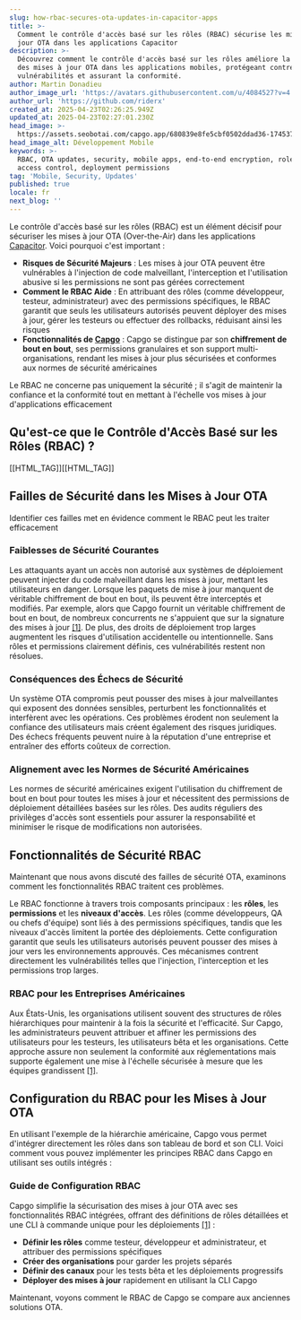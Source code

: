 ```yaml
---
slug: how-rbac-secures-ota-updates-in-capacitor-apps
title: >-
  Comment le contrôle d'accès basé sur les rôles (RBAC) sécurise les mises à
  jour OTA dans les applications Capacitor
description: >-
  Découvrez comment le contrôle d'accès basé sur les rôles améliore la sécurité
  des mises à jour OTA dans les applications mobiles, protégeant contre les
  vulnérabilités et assurant la conformité.
author: Martin Donadieu
author_image_url: 'https://avatars.githubusercontent.com/u/4084527?v=4'
author_url: 'https://github.com/riderx'
created_at: 2025-04-23T02:26:25.949Z
updated_at: 2025-04-23T02:27:01.230Z
head_image: >-
  https://assets.seobotai.com/capgo.app/680839e8fe5cbf0502ddad36-1745375221230.jpg
head_image_alt: Développement Mobile
keywords: >-
  RBAC, OTA updates, security, mobile apps, end-to-end encryption, role-based
  access control, deployment permissions
tag: 'Mobile, Security, Updates'
published: true
locale: fr
next_blog: ''
---
```


Le contrôle d'accès basé sur les rôles (RBAC) est un élément décisif pour sécuriser les mises à jour OTA (Over-the-Air) dans les applications [Capacitor](https://capacitorjs.com/). Voici pourquoi c'est important :

-   **Risques de Sécurité Majeurs** : Les mises à jour OTA peuvent être vulnérables à l'injection de code malveillant, l'interception et l'utilisation abusive si les permissions ne sont pas gérées correctement
-   **Comment le RBAC Aide** : En attribuant des rôles (comme développeur, testeur, administrateur) avec des permissions spécifiques, le RBAC garantit que seuls les utilisateurs autorisés peuvent déployer des mises à jour, gérer les testeurs ou effectuer des rollbacks, réduisant ainsi les risques
-   **Fonctionnalités de [Capgo](https://capgo.app/)** : Capgo se distingue par son **chiffrement de bout en bout**, ses permissions granulaires et son support multi-organisations, rendant les mises à jour plus sécurisées et conformes aux normes de sécurité américaines

Le RBAC ne concerne pas uniquement la sécurité ; il s'agit de maintenir la confiance et la conformité tout en mettant à l'échelle vos mises à jour d'applications efficacement

## Qu'est-ce que le Contrôle d'Accès Basé sur les Rôles (RBAC) ?

[[HTML_TAG]][[HTML_TAG]]

## Failles de Sécurité dans les Mises à Jour OTA

Identifier ces failles met en évidence comment le RBAC peut les traiter efficacement

### Faiblesses de Sécurité Courantes

Les attaquants ayant un accès non autorisé aux systèmes de déploiement peuvent injecter du code malveillant dans les mises à jour, mettant les utilisateurs en danger. Lorsque les paquets de mise à jour manquent de véritable chiffrement de bout en bout, ils peuvent être interceptés et modifiés. Par exemple, alors que Capgo fournit un véritable chiffrement de bout en bout, de nombreux concurrents ne s'appuient que sur la signature des mises à jour [\[1\]](https://capgo.app/). De plus, des droits de déploiement trop larges augmentent les risques d'utilisation accidentelle ou intentionnelle. Sans rôles et permissions clairement définis, ces vulnérabilités restent non résolues.

### Conséquences des Échecs de Sécurité

Un système OTA compromis peut pousser des mises à jour malveillantes qui exposent des données sensibles, perturbent les fonctionnalités et interfèrent avec les opérations. Ces problèmes érodent non seulement la confiance des utilisateurs mais créent également des risques juridiques. Des échecs fréquents peuvent nuire à la réputation d'une entreprise et entraîner des efforts coûteux de correction.

### Alignement avec les Normes de Sécurité Américaines

Les normes de sécurité américaines exigent l'utilisation du chiffrement de bout en bout pour toutes les mises à jour et nécessitent des permissions de déploiement détaillées basées sur les rôles. Des audits réguliers des privilèges d'accès sont essentiels pour assurer la responsabilité et minimiser le risque de modifications non autorisées.

## Fonctionnalités de Sécurité RBAC

Maintenant que nous avons discuté des failles de sécurité OTA, examinons comment les fonctionnalités RBAC traitent ces problèmes.

Le RBAC fonctionne à travers trois composants principaux : les **rôles**, les **permissions** et les **niveaux d'accès**. Les rôles (comme développeurs, QA ou chefs d'équipe) sont liés à des permissions spécifiques, tandis que les niveaux d'accès limitent la portée des déploiements. Cette configuration garantit que seuls les utilisateurs autorisés peuvent pousser des mises à jour vers les environnements approuvés. Ces mécanismes contrent directement les vulnérabilités telles que l'injection, l'interception et les permissions trop larges.

### RBAC pour les Entreprises Américaines

Aux États-Unis, les organisations utilisent souvent des structures de rôles hiérarchiques pour maintenir à la fois la sécurité et l'efficacité. Sur Capgo, les administrateurs peuvent attribuer et affiner les permissions des utilisateurs pour les testeurs, les utilisateurs bêta et les organisations. Cette approche assure non seulement la conformité aux réglementations mais supporte également une mise à l'échelle sécurisée à mesure que les équipes grandissent [\[1\]](https://capgo.app/).

## Configuration du RBAC pour les Mises à Jour OTA

En utilisant l'exemple de la hiérarchie américaine, Capgo vous permet d'intégrer directement les rôles dans son tableau de bord et son CLI. Voici comment vous pouvez implémenter les principes RBAC dans Capgo en utilisant ses outils intégrés :

### Guide de Configuration RBAC

Capgo simplifie la sécurisation des mises à jour OTA avec ses fonctionnalités RBAC intégrées, offrant des définitions de rôles détaillées et une CLI à commande unique pour les déploiements [\[1\]](https://capgo.app/) :

-   **Définir les rôles** comme testeur, développeur et administrateur, et attribuer des permissions spécifiques
-   **Créer des organisations** pour garder les projets séparés
-   **Définir des canaux** pour les tests bêta et les déploiements progressifs
-   **Déployer des mises à jour** rapidement en utilisant la CLI Capgo

Maintenant, voyons comment le RBAC de Capgo se compare aux anciennes solutions OTA.